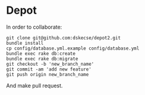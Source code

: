 Depot
=====

In order to collaborate:

    git clone git@github.com:dskecse/depot2.git
    bundle install
    cp config/database.yml.example config/database.yml
    bundle exec rake db:create
    bundle exec rake db:migrate
    git checkout -b 'new_branch_name'
    git commit -am 'add new feature'
    git push origin new_branch_name

And make pull request.